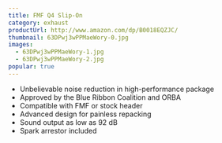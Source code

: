 ```yaml
---
title: FMF Q4 Slip-On
category: exhaust
productUrl: http://www.amazon.com/dp/B0018EQZJC/
thumbnail: 63DPwj3wPPMaeWory-0.jpg
images:
  - 63DPwj3wPPMaeWory-1.jpg
  - 63DPwj3wPPMaeWory-2.jpg
popular: true
---
```


* Unbelievable noise reduction in high-performance package
* Approved by the Blue Ribbon Coalition and ORBA
* Compatible with FMF or stock header
* Advanced design for painless repacking
* Sound output as low as 92 dB
* Spark arrestor included

